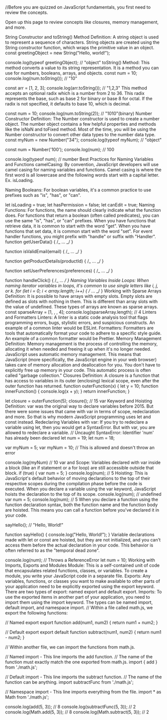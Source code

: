 <!-- @format -->

//Before you are quizzed on JavaScript fundamentals, you first need to review the concepts.

Open up this page to review concepts like closures, memory management, and more.

String Constructor and toString() Method
Definition: A string object is used to represent a sequence of characters. String objects are created using the String constructor function, which wraps the primitive value in an object.
const greetingObject = new String("Hello, world!");

console.log(typeof greetingObject); // "object"
toString() Method: This method converts a value to its string representation. It is a method you can use for numbers, booleans, arrays, and objects.
const num = 10;
console.log(num.toString()); // "10"

const arr = [1, 2, 3];
console.log(arr.toString()); // "1,2,3"
This method accepts an optional radix which is a number from 2 to 36. This radix represents the base, such as base 2 for binary or base 8 for octal. If the radix is not specified, it defaults to base 10, which is decimal.

const num = 10;
console.log(num.toString(2)); // "1010"(binary)
Number Constructor
Definition: The Number constructor is used to create a number object. The number object contains a few helpful properties and methods like the isNaN and toFixed method. Most of the time, you will be using the Number constructor to convert other data types to the number data type.
const myNum = new Number("34");
console.log(typeof myNum); // "object"

const num = Number('100');
console.log(num); // 100

console.log(typeof num); // number
Best Practices for Naming Variables and Functions
camelCasing: By convention, JavaScript developers will use camel casing for naming variables and functions. Camel casing is where the first word is all lowercase and the following words start with a capital letter. Ex. isLoading.

Naming Booleans: For boolean variables, it's a common practice to use prefixes such as "is", "has", or "can".

let isLoading = true;
let hasPermission = false;
let canEdit = true;
Naming Functions: For functions, the name should clearly indicate what the function does. For functions that return a boolean (often called predicates), you can use the same "is", "has", or "can" prefixes. When you have functions that retrieve data, it is common to start with the word "get". When you have functions that set data, it is common start with the word "set". For event handler functions, you might prefix with "handle" or suffix with "Handler".
function getUserData() { /_ ... _/ }

function isValidEmail(email) { /_ ... _/ }

function getProductDetails(productId) { /_ ... _/ }

function setUserPreferences(preferences) { /_ ... _/ }

function handleClick() { /_ ... _/ }
Naming Variables Inside Loops: When naming iterator variables in loops, it's common to use single letters like i, j, or k.
for (let i = 0; i < array.length; i++) { /_ ... _/ }
Working with Sparse Arrays
Definition: It is possible to have arrays with empty slots. Empty slots are defined as slots with nothing in them. This is different than array slots with the value of undefined. These types of arrays are known as sparse arrays.
const sparseArray = [1, , , 4];
console.log(sparseArray.length); // 4
Linters and Formatters
Linters: A linter is a static code analysis tool that flags programming errors, bugs, stylistic errors, and suspicious constructs. An example of a common linter would be ESLint.
Formatters: Formatters are tools that automatically format your code to adhere to a specific style guide. An example of a common formatter would be Prettier.
Memory Management
Definition: Memory management is the process of controlling the memory, allocating it when needed and freeing it up when it's no longer needed. JavaScript uses automatic memory management. This means that JavaScript (more specifically, the JavaScript engine in your web browser) takes care of memory allocation and deallocation for you. You don't have to explicitly free up memory in your code. This automatic process is often called "garbage collection."
Closures
Definition: A closure is a function that has access to variables in its outer (enclosing) lexical scope, even after the outer function has returned.
function outerFunction(x) {
let y = 10;
function innerFunction() {
console.log(x + y);
}
return innerFunction;
}

let closure = outerFunction(5);
closure(); // 15
var Keyword and Hoisting
Definition: var was the original way to declare variables before 2015. But there were some issues that came with var in terms of scope, redeclaration and more. So that is why modern JavaScript programming uses let and const instead.
Redeclaring Variables with var: If you try to redeclare a variable using let, then you would get a SyntaxError. But with var, you are allowed to redeclare a variable.
// Uncaught SyntaxError: Identifier 'num' has already been declared
let num = 19;
let num = 18;

var myNum = 5;
var myNum = 10; // This is allowed and doesn't throw an error

console.log(myNum) // 10
var and Scope: Variables declared with var inside a block (like an if statement or a for loop) are still accessible outside that block.
if (true) {
var num = 5;
}
console.log(num); // 5
Hoisting: This is JavaScript's default behavior of moving declarations to the top of their respective scopes during the compilation phase before the code is executed. When you declare a variable using the var keyword, JavaScript hoists the declaration to the top of its scope.
console.log(num); // undefined
var num = 5;
console.log(num); // 5
When you declare a function using the function declaration syntax, both the function name and the function body are hoisted. This means you can call a function before you've declared it in your code.

sayHello(); // "Hello, World!"

function sayHello() {
console.log("Hello, World!");
}
Variable declarations made with let or const are hoisted, but they are not initialized, and you can't access them before the actual declaration in your code. This behavior is often referred to as the "temporal dead zone".

console.log(num); // Throws a ReferenceError
let num = 10;
Working with Imports, Exports and Modules
Module: This is a self-contained unit of code that encapsulates related functions, classes, or variables. To create a module, you write your JavaScript code in a separate file.
Exports: Any variables, functions, or classes you want to make available to other parts of your application need to be explicitly exported using the export keyword. There are two types of export: named export and default export.
Imports: To use the exported items in another part of your application, you need to import them using the import keyword. The types can be named import, default import, and namespace import.
// Within a file called math.js, we export the following functions:

// Named export
export function add(num1, num2) {
return num1 + num2;
}

// Default export
export default function subtract(num1, num2) {
return num1 - num2;
}

// Within another file, we can import the functions from math.js.

// Named import - This line imports the add function.
// The name of the function must exactly match the one exported from math.js.
import { add } from './math.js';

// Default import - This line imports the subtract function.
// The name of the function can be anything.
import subtractFunc from './math.js';

// Namespace import - This line imports everything from the file.
import \* as Math from './math.js';

console.log(add(5, 3)); // 8
console.log(subtractFunc(5, 3)); // 2
console.log(Math.add(5, 3)); // 8
console.log(Math.subtract(5, 3)); // 2
